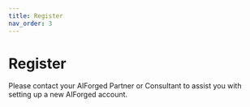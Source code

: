 ```yaml
---
title: Register
nav_order: 3
---
```


# Register

Please contact your AIForged Partner or Consultant to assist you with setting up a new AIForged account.
